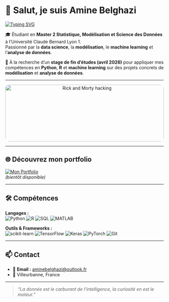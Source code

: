 # 👋 Salut, je suis Amine Belghazi  
[![Typing SVG](https://readme-typing-svg.demolab.com?color=36BCF7&center=true&vCenter=true&width=600&lines=Data+Scientist+%7C+ML+Enthusiast+%7C+Python+%26+R+Lover)](https://git.io/typing-svg)

🎓 Étudiant en **Master 2 Statistique, Modélisation et Science des Données** à l’Université Claude Bernard Lyon 1.  
Passionné par la **data science**, la **modélisation**, le **machine learning** et l’**analyse de données**.

🎯 À la recherche d’un **stage de fin d’études (avril 2026)** pour appliquer mes compétences en **Python**, **R** et **machine learning** sur des projets concrets de **modélisation** et **analyse de données**.


---

<p align="center">
  <img src="https://media.giphy.com/media/kbRb4eyCNC0aMz5x68/giphy.gif" 
       alt="Rick and Morty hacking" 
       style="width:100%; max-width:800px; height:180px; object-fit:cover; border-radius:12px;" />
</p>


---

## 🌐 Découvrez mon portfolio

[![Mon Portfolio](https://img.shields.io/badge/Portfolio-Visiter-blue?style=for-the-badge&logo=github)](https://aminebelghazi.github.io/)  
*(bientôt disponible)*

---

## 🛠 Compétences

**Langages :**  
![Python](https://img.shields.io/badge/Python-3776AB?style=for-the-badge&logo=python&logoColor=white)
![R](https://img.shields.io/badge/R-276DC3?style=for-the-badge&logo=r&logoColor=white)
![SQL](https://img.shields.io/badge/SQL-336791?style=for-the-badge&logo=postgresql&logoColor=white)
![MATLAB](https://img.shields.io/badge/MATLAB-ff7f0e?style=for-the-badge&logo=mathworks&logoColor=white)

**Outils & Frameworks :**  
![scikit-learn](https://img.shields.io/badge/scikit--learn-F7931E?style=for-the-badge&logo=scikitlearn&logoColor=white)
![TensorFlow](https://img.shields.io/badge/TensorFlow-FF6F00?style=for-the-badge&logo=tensorflow&logoColor=white)
![Keras](https://img.shields.io/badge/Keras-D00000?style=for-the-badge&logo=keras&logoColor=white)
![PyTorch](https://img.shields.io/badge/PyTorch-EE4C2C?style=for-the-badge&logo=pytorch&logoColor=white)
![Git](https://img.shields.io/badge/Git-F05032?style=for-the-badge&logo=git&logoColor=white)

---

## 📫 Contact

- 📧 **Email :** [aminebelghazi@outlook.fr](mailto:aminebelghazi@outlook.fr)  
- 📍 Villeurbanne, France  

---

> *“La donnée est le carburant de l’intelligence, la curiosité en est le moteur.”*  

 
